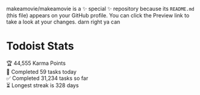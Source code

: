 makeamovie/makeamovie is a ✨ special ✨ repository because its `README.md` (this file) appears on your GitHub profile.
You can click the Preview link to take a look at your changes. darn right ya can

# Todoist Stats

<!-- TODO-IST:START -->
🏆  44,555 Karma Points           
🌸  Completed 59 tasks today           
✅  Completed 31,234 tasks so far           
⏳  Longest streak is 328 days
<!-- TODO-IST:END -->